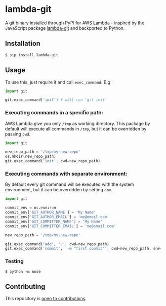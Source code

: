 # lambda-git
A git binary installed through PyPI for AWS Lambda - inspired by the JavaScript package [lambda-git](https://github.com/pimterry/lambda-git) and backported to Python.

## Installation

```shell
$ pip install lambda-git
```

## Usage

To use this, just require it and call `exec_command`. E.g:

```python
import git

git.exec_command('init') # will run 'git init'
```


### Executing commands in a specific path:

AWS Lambda give you only `/tmp` as working directory. This package by default will execute all commands in `/tmp`, but it can be overridden by passing `cwd`.

```python
import git

new_repo_path = '/tmp/my-new-repo'
os.mkdir(new_repo_path)
git.exec_command('init', cwd=new_repo_path)
```

### Executing commands with separate environment:

By default every git command will be executed with the system environment, but it can be overridden by setting `env`.

```python
import git

commit_env = os.environ
commit_env['GIT_AUTHOR_NAME'] = 'My Name'
commit_env['GIT_AUTHOR_EMAIL'] = 'me@email.com'
commit_env['GIT_COMMITTER_NAME'] = 'My Name'
commit_env['GIT_COMMITTER_EMAIL'] = 'me@email.com'

new_repo_path = '/tmp/my-new-repo'

git.exec_command('add', '.', cwd=new_repo_path)
git.exec_command('commit', '-m "first commit"', cwd=new_repo_path, env=commit_env)
```

### Testing

```shell
$ python -m nose
```

## Contributing

This repository is [open to contributions](CONTRIBUTING.md).
